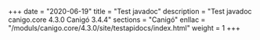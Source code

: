 +++
date        = "2020-06-19"
title       = "Test javadoc"
description = "Test javadoc canigo.core 4.3.0 Canigó 3.4.4"
sections    = "Canigó"
enllac		= "/moduls/canigo.core/4.3.0/site/testapidocs/index.html"
weight		= 1
+++
